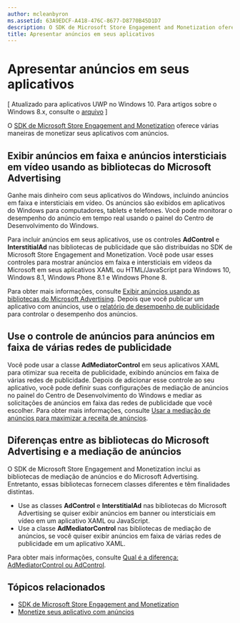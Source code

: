 ```yaml
---
author: mcleanbyron
ms.assetid: 63A9EDCF-A418-476C-8677-D8770B45D1D7
description: O SDK de Microsoft Store Engagement and Monetization oferece várias maneiras de monetizar seu aplicativo com anúncios.
title: Apresentar anúncios em seus aplicativos
---
```


# Apresentar anúncios em seus aplicativos


\[ Atualizado para aplicativos UWP no Windows 10. Para artigos sobre o Windows 8.x, consulte o [arquivo](http://go.microsoft.com/fwlink/p/?linkid=619132) \]

O [SDK de Microsoft Store Engagement and Monetization](monetize-your-app-with-the-microsoft-store-engagement-and-monetization-sdk.md) oferece várias maneiras de monetizar seus aplicativos com anúncios.

## Exibir anúncios em faixa e anúncios intersticiais em vídeo usando as bibliotecas do Microsoft Advertising

Ganhe mais dinheiro com seus aplicativos do Windows, incluindo anúncios em faixa e intersticiais em vídeo. Os anúncios são exibidos em aplicativos do Windows para computadores, tablets e telefones. Você pode monitorar o desempenho do anúncio em tempo real usando o painel do Centro de Desenvolvimento do Windows.

Para incluir anúncios em seus aplicativos, use os controles **AdControl** e **InterstitialAd** nas bibliotecas de publicidade que são distribuídas no SDK de Microsoft Store Engagement and Monetization. Você pode usar esses controles para mostrar anúncios em faixa e intersticiais em vídeos da Microsoft em seus aplicativos XAML ou HTML/JavaScript para Windows 10, Windows 8.1, Windows Phone 8.1 e Windows Phone 8.

Para obter mais informações, consulte [Exibir anúncios usando as bibliotecas do Microsoft Advertising](display-ads-using-the-microsoft-advertising-libraries.md). Depois que você publicar um aplicativo com anúncios, use o [relatório de desempenho de publicidade](../publish/advertising-performance-report.md) para controlar o desempenho dos anúncios.                                           

## Use o controle de anúncios para anúncios em faixa de várias redes de publicidade

Você pode usar a classe **AdMediatorControl** em seus aplicativos XAML para otimizar sua receita de publicidade, exibindo anúncios em faixa de várias redes de publicidade. Depois de adicionar esse controle ao seu aplicativo, você pode definir suas configurações de mediação de anúncios no painel do Centro de Desenvolvimento do Windows e mediar as solicitações de anúncios em faixa das redes de publicidade que você escolher. Para obter mais informações, consulte [Usar a mediação de anúncios para maximizar a receita de anúncios](use-ad-mediation-to-maximize-revenue.md).

## Diferenças entre as bibliotecas do Microsoft Advertising e a mediação de anúncios

O SDK de Microsoft Store Engagement and Monetization inclui as bibliotecas de mediação de anúncios e do Microsoft Advertising. Entretanto, essas bibliotecas fornecem classes diferentes e têm finalidades distintas.

* Use as classes **AdControl** e **InterstitialAd** nas bibliotecas do Microsoft Advertising se quiser exibir anúncios em banner ou intersticiais em vídeo em um aplicativo XAML ou JavaScript.
* Use a classe **AdMediatorControl** nas bibliotecas de mediação de anúncios, se você quiser exibir anúncios em faixa de várias redes de publicidade em um aplicativo XAML.

Para obter mais informações, consulte [Qual é a diferença: AdMediatorControl ou AdControl](what-is-the-difference-admediatorcontrol-or-adcontrol.md).

## Tópicos relacionados

* [SDK de Microsoft Store Engagement and Monetization](monetize-your-app-with-the-microsoft-store-engagement-and-monetization-sdk.md)
* [Monetize seus aplicativo com anúncios]( http://go.microsoft.com/fwlink/p/?LinkId=699559)


<!--HONumber=May16_HO2-->


